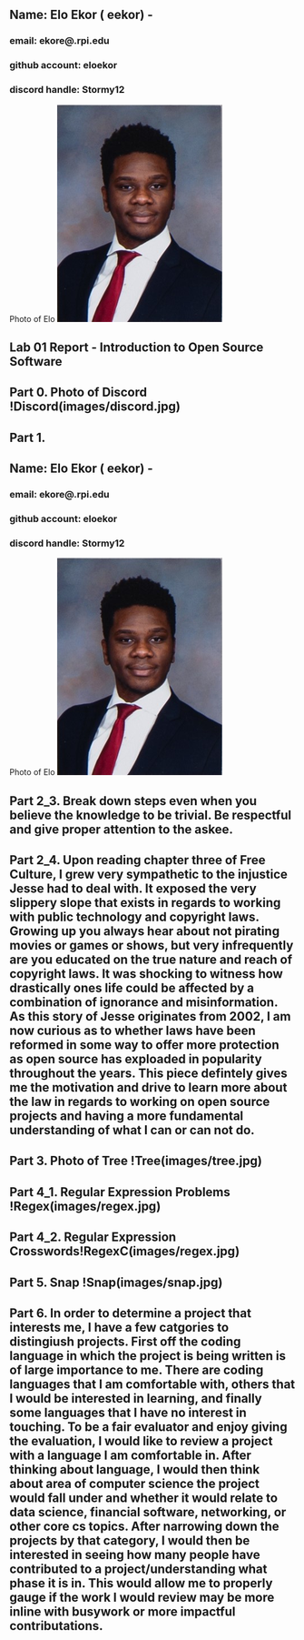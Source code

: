 ## Name: Elo Ekor ( eekor) - 
### email: ekore@.rpi.edu 
### github account: eloekor
### discord handle: Stormy12
Photo of Elo ![Elo](images/1169.jpg)

## Lab 01 Report - Introduction to Open Source Software

## Part 0. Photo of Discord !Discord(images/discord.jpg)

## Part 1.

## Name: Elo Ekor ( eekor) - 
### email: ekore@.rpi.edu 
### github account: eloekor
### discord handle: Stormy12
Photo of Elo ![Elo](images/1169.jpg)

## Part 2_3. Break down steps even when you believe the knowledge to be trivial. Be respectful and give proper attention to the askee. 

## Part 2_4. Upon reading chapter three of Free Culture, I grew very sympathetic to the injustice Jesse had to deal with. It exposed the very slippery slope that exists in regards to working with public technology and copyright laws. Growing up you always hear about not pirating movies or games or shows, but very infrequently are you educated on the true nature and reach of copyright laws. It was shocking to witness how drastically ones life could be affected by a combination of ignorance and misinformation. As this story of Jesse originates from 2002, I am now curious as to whether laws have been reformed in some way to offer more protection as open source has exploaded in popularity throughout the years. This piece defintely gives me the motivation and drive to learn more about the law in regards to working on open source projects and having a more fundamental understanding of what I can or can not do. 

## Part 3. Photo of Tree !Tree(images/tree.jpg)

## Part 4_1. Regular Expression Problems !Regex(images/regex.jpg)

## Part 4_2. Regular Expression Crosswords!RegexC(images/regex.jpg)

## Part 5. Snap !Snap(images/snap.jpg)

## Part 6. In order to determine a project that interests me, I have a few catgories to distingiush projects. First off the coding language in which the project is being written is of large importance to me. There are coding languages that I am comfortable with, others that I would be interested in learning, and finally some languages that I have no interest in touching. To be a fair evaluator and enjoy giving the evaluation, I would like to review a project with a language I am comfortable in. After thinking about language, I would then think about area of computer science the project would fall under and whether it would relate to data science, financial software, networking, or other core cs topics. After narrowing down the projects by that category, I would then be interested in seeing how many people have contributed to a project/understanding what phase it is in. This would allow me to properly gauge if the work I would review may be more inline with busywork or more impactful contributations.